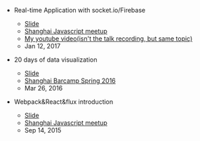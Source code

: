 - Real-time Application with socket.io/Firebase
  - [Slide](http://slides.com/davidguan/deck-1#/)
  - [Shanghai Javascript meetup](https://www.meetup.com/Shanghai-JavaScript/events/236373304/)
  - [My youtube video(isn't the talk recording, but same topic)](https://www.youtube.com/watch?v=L4chXBilqNc)
  - Jan 12, 2017


- 20 days of data visualization
  - [Slide](https://github.com/EcutDavid/D3In20Days/blob/master/BarCampDataVisualizationIn20Days.pdf)
  - [Shanghai Barcamp Spring 2016](https://www.meetup.com/Techyizu/events/229221694/)
  - Mar 26, 2016


- Webpack&React&flux introduction 
  - [Slide](https://github.com/EcutDavid/react_flux_webpackDEMO)
  - [Shanghai Javascript meetup](https://www.meetup.com/Shanghai-JavaScript/events/224553688/)
  - Sep 14, 2015

